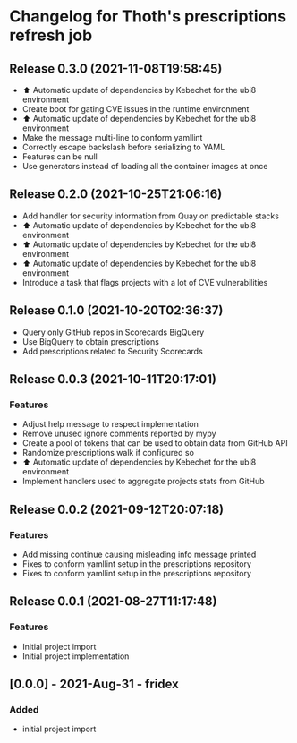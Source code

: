# Changelog for Thoth's prescriptions refresh job

## Release 0.3.0 (2021-11-08T19:58:45)
* :arrow_up: Automatic update of dependencies by Kebechet for the ubi8 environment
* Create boot for gating CVE issues in the runtime environment
* :arrow_up: Automatic update of dependencies by Kebechet for the ubi8 environment
* Make the message multi-line to conform yamllint
* Correctly escape backslash before serializing to YAML
* Features can be null
* Use generators instead of loading all the container images at once

## Release 0.2.0 (2021-10-25T21:06:16)
* Add handler for security information from Quay on predictable stacks
* :arrow_up: Automatic update of dependencies by Kebechet for the ubi8 environment
* :arrow_up: Automatic update of dependencies by Kebechet for the ubi8 environment
* :arrow_up: Automatic update of dependencies by Kebechet for the ubi8 environment
* Introduce a task that flags projects with a lot of CVE vulnerabilities

## Release 0.1.0 (2021-10-20T02:36:37)
* Query only GitHub repos in Scorecards BigQuery
* Use BigQuery to obtain prescriptions
* Add prescriptions related to Security Scorecards

## Release 0.0.3 (2021-10-11T20:17:01)
### Features
* Adjust help message to respect implementation
* Remove unused ignore comments reported by mypy
* Create a pool of tokens that can be used to obtain data from GitHub API
* Randomize prescriptions walk if configured so
* :arrow_up: Automatic update of dependencies by Kebechet for the ubi8 environment
* Implement handlers used to aggregate projects stats from GitHub

## Release 0.0.2 (2021-09-12T20:07:18)
### Features
* Add missing continue causing misleading info message printed
* Fixes to conform yamllint setup in the prescriptions repository
* Fixes to conform yamllint setup in the prescriptions repository

## Release 0.0.1 (2021-08-27T11:17:48)
### Features
* Initial project import
* Initial project implementation

## [0.0.0] - 2021-Aug-31 - fridex

### Added

* initial project import
